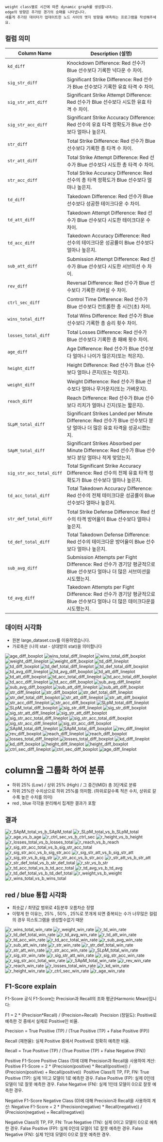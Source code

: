 
    weight class별로 시간에 따른 dynamic graph를 생성합니다.
    edge의 방향은 추가된 경기의 승패를 나타냅니다.
    새롭게 추가된 데이터가 업데이트한 노드 사이의 엣지 방향을 예측하는 프로그램을 작성해주세요.

## 컬럼 의미
| Column Name              | Description (설명)                                                                                   |
|--------------------------|------------------------------------------------------------------------------------------------------|
| `kd_diff`                | Knockdown Difference: Red 선수가 Blue 선수보다 기록한 넉다운 수 차이.                                |
| `sig_str_diff`           | Significant Strike Difference: Red 선수가 Blue 선수보다 기록한 유효 타격 수 차이.                     |
| `sig_str_att_diff`       | Significant Strike Attempt Difference: Red 선수가 Blue 선수보다 시도한 유효 타격 수 차이.            |
| `sig_str_acc_diff`       | Significant Strike Accuracy Difference: Red 선수의 유효 타격 정확도가 Blue 선수보다 얼마나 높은지.    |
| `str_diff`               | Total Strike Difference: Red 선수가 Blue 선수보다 기록한 총 타격 수 차이.                            |
| `str_att_diff`           | Total Strike Attempt Difference: Red 선수가 Blue 선수보다 시도한 총 타격 수 차이.                    |
| `str_acc_diff`           | Total Strike Accuracy Difference: Red 선수의 총 타격 정확도가 Blue 선수보다 얼마나 높은지.           |
| `td_diff`                | Takedown Difference: Red 선수가 Blue 선수보다 성공한 테이크다운 수 차이.                             |
| `td_att_diff`            | Takedown Attempt Difference: Red 선수가 Blue 선수보다 시도한 테이크다운 수 차이.                     |
| `td_acc_diff`            | Takedown Accuracy Difference: Red 선수의 테이크다운 성공률이 Blue 선수보다 얼마나 높은지.            |
| `sub_att_diff`           | Submission Attempt Difference: Red 선수가 Blue 선수보다 시도한 서브미션 수 차이.                     |
| `rev_diff`               | Reversal Difference: Red 선수가 Blue 선수보다 기록한 리버설 수 차이.                                |
| `ctrl_sec_diff`          | Control Time Difference: Red 선수가 Blue 선수보다 컨트롤한 총 시간(초) 차이.                         |
| `wins_total_diff`        | Total Wins Difference: Red 선수가 Blue 선수보다 기록한 총 승리 횟수 차이.                            |
| `losses_total_diff`      | Total Losses Difference: Red 선수가 Blue 선수보다 기록한 총 패배 횟수 차이.                          |
| `age_diff`               | Age Difference: Red 선수가 Blue 선수보다 얼마나 나이가 많은지(또는 적은지).                         |
| `height_diff`            | Height Difference: Red 선수가 Blue 선수보다 얼마나 큰지(또는 작은지).                               |
| `weight_diff`            | Weight Difference: Red 선수가 Blue 선수보다 얼마나 무거운지(또는 가벼운지).                         |
| `reach_diff`             | Reach Difference: Red 선수가 Blue 선수보다 리치가 얼마나 긴지(또는 짧은지).                         |
| `SLpM_total_diff`        | Significant Strikes Landed per Minute Difference: Red 선수가 Blue 선수보다 분당 얼마나 더 많은 유효 타격을 성공시켰는지. |
| `SApM_total_diff`        | Significant Strikes Absorbed per Minute Difference: Red 선수가 Blue 선수보다 분당 얼마나 적게 맞았는지.|
| `sig_str_acc_total_diff` | Total Significant Strike Accuracy Difference: Red 선수의 전체 유효 타격 정확도가 Blue 선수보다 얼마나 높은지. |
| `td_acc_total_diff`      | Total Takedown Accuracy Difference: Red 선수의 전체 테이크다운 성공률이 Blue 선수보다 얼마나 높은지.  |
| `str_def_total_diff`     | Total Strike Defense Difference: Red 선수의 타격 방어율이 Blue 선수보다 얼마나 높은지.               |
| `td_def_total_diff`      | Total Takedown Defense Difference: Red 선수의 테이크다운 방어율이 Blue 선수보다 얼마나 높은지.        |
| `sub_avg_diff`           | Submission Attempts per Fight Difference: Red 선수가 경기당 평균적으로 Blue 선수보다 얼마나 더 많은 서브미션을 시도했는지. |
| `td_avg_diff`            | Takedown Attempts per Fight Difference: Red 선수가 경기당 평균적으로 Blue 선수보다 얼마나 더 많은 테이크다운을 시도했는지. |

## 데이터 시각화
- 원본 large_dataset.csv를 이용하였습니다.
- 가로축은 (나의 stat - 상대방의 stat)을 의미합니다


![age_diff_boxplot](https://github.com/user-attachments/assets/f751d389-f67b-4e0b-bec4-28b38944ad9c)
![wins_total_diff_lineplot](https://github.com/user-attachments/assets/175c62ae-6afa-484d-aa2c-1c84b0d85a38)
![wins_total_diff_boxplot](https://github.com/user-attachments/assets/5eb4523d-e99b-4e89-8d7d-fdbd006bc920)
![weight_diff_lineplot](https://github.com/user-attachments/assets/0d37edb2-dc56-4b64-ae6e-1b785d947bd6)
![weight_diff_boxplot](https://github.com/user-attachments/assets/f51e2066-e80f-46c6-922e-8926d6a181df)
![td_diff_lineplot](https://github.com/user-attachments/assets/bb0e36c7-2d4f-492c-8834-282335dd27f1)
![td_diff_boxplot](https://github.com/user-attachments/assets/5a29aea3-287b-468a-9d78-b34bc723dad6)
![td_def_total_diff_lineplot](https://github.com/user-attachments/assets/2c60ac02-5d89-4922-bdca-dd5ef91cf68f)
![td_def_total_diff_boxplot](https://github.com/user-attachments/assets/da16132a-cc78-4569-a8e0-83be0d59e1f9)
![td_avg_diff_lineplot](https://github.com/user-attachments/assets/13c59024-d5d0-48d5-a10b-5f7087d5c290)
![td_avg_diff_boxplot](https://github.com/user-attachments/assets/20f8fba2-298e-4e23-9473-d4a6bbb9a3f6)
![td_att_diff_lineplot](https://github.com/user-attachments/assets/6ab732cc-3b60-49ec-8a5e-0e5f4ab17b61)
![td_att_diff_boxplot](https://github.com/user-attachments/assets/88d31702-b595-414a-89ed-c535f8b2ebb6)
![td_acc_total_diff_lineplot](https://github.com/user-attachments/assets/52cd8182-ca33-4551-93a2-ec9549f26cd5)
![td_acc_total_diff_boxplot](https://github.com/user-attachments/assets/38693ac1-e58c-4baf-91d0-58c3b7bcc0d1)
![td_acc_diff_lineplot](https://github.com/user-attachments/assets/72e0c6f7-08e8-46a8-beb2-99217607ebba)
![td_acc_diff_boxplot](https://github.com/user-attachments/assets/34c1f2ec-0eb4-4a56-9108-6546dbfc36f6)
![sub_avg_diff_lineplot](https://github.com/user-attachments/assets/f68d2d19-d9da-4c22-9aab-a90d607ac2f2)
![sub_avg_diff_boxplot](https://github.com/user-attachments/assets/a966e92c-887a-4fd8-89b2-41a3803cf5e7)
![sub_att_diff_lineplot](https://github.com/user-attachments/assets/e63ef73b-d251-4c1a-b25c-7fb26783add6)
![sub_att_diff_boxplot](https://github.com/user-attachments/assets/d8633def-1e32-4b1c-a105-e26620b34f52)
![str_diff_lineplot](https://github.com/user-attachments/assets/53e5840d-22cb-447c-bd4f-785287a033d2)
![str_diff_boxplot](https://github.com/user-attachments/assets/07b2aac7-7004-4abb-a3f3-4e2919a8997a)
![str_def_total_diff_lineplot](https://github.com/user-attachments/assets/ecf63f7d-a699-4db6-9376-72d1c6128b6a)
![str_def_total_diff_boxplot](https://github.com/user-attachments/assets/e5c36635-00dc-4d2e-8e8e-276d6b99961e)
![str_att_diff_lineplot](https://github.com/user-attachments/assets/4e66d2d8-ae8e-4e45-bf35-2f89f427207b)
![str_att_diff_boxplot](https://github.com/user-attachments/assets/acafb405-2177-4b88-b348-9a56c8f9b4e4)
![str_acc_diff_lineplot](https://github.com/user-attachments/assets/526d7ae9-09ac-4a72-8dec-2ecad2a5df93)
![str_acc_diff_boxplot](https://github.com/user-attachments/assets/d6b2dab2-20b3-4182-88fe-3c681b1c48f0)
![SLpM_total_diff_lineplot](https://github.com/user-attachments/assets/2b58ec5f-60be-4875-950b-091200ba9625)
![SLpM_total_diff_boxplot](https://github.com/user-attachments/assets/5749df3c-f623-4253-8d47-e7f08cd7fa32)
![sig_str_diff_lineplot](https://github.com/user-attachments/assets/39511574-b39e-4b22-8a98-b348d14ad50a)
![sig_str_diff_boxplot](https://github.com/user-attachments/assets/4fab5eb8-3612-4d72-88e4-fb0040821a76)
![sig_str_att_diff_lineplot](https://github.com/user-attachments/assets/4560de8d-e5be-47a5-b839-ec7927fc7108)
![sig_str_att_diff_boxplot](https://github.com/user-attachments/assets/035fb9a7-7298-4189-afc6-b45608e9aa30)
![sig_str_acc_total_diff_lineplot](https://github.com/user-attachments/assets/e01d09b6-3ef1-426a-b378-5a1bb67cb276)
![sig_str_acc_total_diff_boxplot](https://github.com/user-attachments/assets/1832eecf-609a-4d98-90e4-56552ccb869e)
![sig_str_acc_diff_lineplot](https://github.com/user-attachments/assets/1291b34f-844e-49fe-9236-4880ee2ab29f)
![sig_str_acc_diff_boxplot](https://github.com/user-attachments/assets/7f8a42e7-0c39-4e85-85fe-eaef980ee492)
![SApM_total_diff_lineplot](https://github.com/user-attachments/assets/1c155169-7a3a-455b-9606-22346c330ef3)
![SApM_total_diff_boxplot](https://github.com/user-attachments/assets/1b12b779-20ca-4f3d-9796-b4c9126649ab)
![rev_diff_lineplot](https://github.com/user-attachments/assets/7e593de4-83ff-42cb-b86a-e6ffec93eacd)
![rev_diff_boxplot](https://github.com/user-attachments/assets/958c5db4-e7ac-4ac5-9310-cf37725b16ff)
![reach_diff_lineplot](https://github.com/user-attachments/assets/3954ab9b-0382-4ff3-96d2-889c0467c427)
![reach_diff_boxplot](https://github.com/user-attachments/assets/20110882-de8a-4d2f-8d64-5593c8e0ad64)
![losses_total_diff_lineplot](https://github.com/user-attachments/assets/3f852e57-6507-49e1-8ba5-853886d68d44)
![losses_total_diff_boxplot](https://github.com/user-attachments/assets/f36114fa-ffc3-4881-98c3-b571a1b78523)
![kd_diff_lineplot](https://github.com/user-attachments/assets/c2832abc-9a1c-4239-800a-f19f7e180def)
![kd_diff_boxplot](https://github.com/user-attachments/assets/0e1df7b5-9762-4710-90ae-68aecdaad373)
![height_diff_lineplot](https://github.com/user-attachments/assets/5c01d381-fd18-40ee-a125-4a411fed1903)
![height_diff_boxplot](https://github.com/user-attachments/assets/fb044e25-a532-48d8-b32b-b5ebf388165d)
![ctrl_sec_diff_lineplot](https://github.com/user-attachments/assets/a2c13b7e-fe92-4904-aeba-6f233c730395)
![ctrl_sec_diff_boxplot](https://github.com/user-attachments/assets/58cf35c6-c110-45d1-b730-d89bb95a05ff)
![age_diff_lineplot](https://github.com/user-attachments/assets/fca98754-f600-4495-805d-fb39730ad999)

# column을 그룹화 하여 분류
- 하위 25% (Low) / 상위 25% (High) / 그 중간(MID) 총 3단계로 분류
- 하위 25%란 수치상으로 하위 25%를 의미함. (하위로갈수록 적은 수치, 상위로 갈 수록 높은 수치를 의미)
- red , blue 각각을 분리해서 집계한 결과가 포함

## 결과
![r_SApM_total_vs_b_SApM_total](https://github.com/user-attachments/assets/eb50bbb6-22ee-407f-8f2c-60d8b7d7601b)
![r_SLpM_total_vs_b_SLpM_total](https://github.com/user-attachments/assets/ca2c72b6-f589-4915-afcc-b24440da08d0)
![r_age_vs_b_age](https://github.com/user-attachments/assets/ce5ad7da-6914-4f5a-a9b1-0595f77fba95)
![r_ctrl_sec_vs_b_ctrl_sec](https://github.com/user-attachments/assets/0009df3c-84c6-4042-8aff-21cf4f58e2d2)
![r_height_vs_b_height](https://github.com/user-attachments/assets/eb8c9e18-5d96-4c5d-a361-0d5b57b640a2)
![r_losses_total_vs_b_losses_total](https://github.com/user-attachments/assets/49d959a0-02a4-44b4-801f-d419f3015593)
![r_reach_vs_b_reach](https://github.com/user-attachments/assets/30d1720f-261c-4806-94ef-b89409e44eb4)
![r_sig_str_acc_total_vs_b_sig_str_acc_total](https://github.com/user-attachments/assets/8f5b89cd-d84b-4cbe-9e42-0c41e26b0eda)
![r_sig_str_acc_vs_b_sig_str_acc](https://github.com/user-attachments/assets/26c5da34-a960-4abb-bee0-6c4ff30bbc36)
![r_sig_str_att_vs_b_sig_str_att](https://github.com/user-attachments/assets/d0e88ef9-f697-40f9-9aa8-7cc38bc752cd)
![r_sig_str_vs_b_sig_str](https://github.com/user-attachments/assets/ea898e30-c1bd-43b0-bff5-36df61864004)
![r_str_acc_vs_b_str_acc](https://github.com/user-attachments/assets/766ef747-28af-49cc-a7c5-eb095bd6d39a)
![r_str_att_vs_b_str_att](https://github.com/user-attachments/assets/98dc7638-7865-4d05-bb17-4cdc87e917fc)
![r_str_def_total_vs_b_str_def_total](https://github.com/user-attachments/assets/4e3b5783-2d17-470f-926d-d258fadd7057)
![r_str_vs_b_str](https://github.com/user-attachments/assets/388a666b-fa09-4c5d-a471-60e545d01a2a)
![r_td_acc_total_vs_b_td_acc_total](https://github.com/user-attachments/assets/3ddc6601-6a8a-48f9-ac22-613bebb8cf69)
![r_td_avg_vs_b_td_avg](https://github.com/user-attachments/assets/8e0829ff-7fc9-4f50-9216-27e863b44e51)
![r_td_def_total_vs_b_td_def_total](https://github.com/user-attachments/assets/56b3cc61-6ff5-44bf-a93a-8e6d1a16b4c4)
![r_weight_vs_b_weight](https://github.com/user-attachments/assets/d11abc85-ff55-4a3a-9dea-ff4e45c7bdca)
![r_wins_total_vs_b_wins_total](https://github.com/user-attachments/assets/a600d86f-beac-4466-9ae3-54fb61ea410f)

## red / blue 통합 시각화
- 최솟값 / 최댓값 범위로 4등분후 오름차순 정렬
- 이렇게 한 이유는, 25% , 50% , 25%로 쪼개게 되면 중복되는 수가 너무많은 컬럼의 경우 히스토그램을 생성할수없기 때문

![r_wins_total_win_rate](https://github.com/user-attachments/assets/d2dfe14e-928e-4b3a-9bac-74187c855553)
![r_weight_win_rate](https://github.com/user-attachments/assets/afab488e-e0f3-4fb6-9a24-616b2ae52071)
![r_td_win_rate](https://github.com/user-attachments/assets/6c26fe00-fe6b-4c75-a8d5-60a9521c2977)
![r_td_def_total_win_rate](https://github.com/user-attachments/assets/6ec4237b-225d-4648-87e8-06b11672ed12)
![r_td_avg_win_rate](https://github.com/user-attachments/assets/74ed8bad-826d-4e5a-98e2-95aaeeb3e435)
![r_td_att_win_rate](https://github.com/user-attachments/assets/03a5bea1-9237-481d-86b2-6825719985bd)
![r_td_acc_win_rate](https://github.com/user-attachments/assets/627fd643-1c6a-486e-9246-621b11826fcd)
![r_td_acc_total_win_rate](https://github.com/user-attachments/assets/67aac156-8f84-4382-a1e0-72bd4078275d)
![r_sub_avg_win_rate](https://github.com/user-attachments/assets/64068a57-d2da-4c80-9bfb-57fff811a69e)
![r_sub_att_win_rate](https://github.com/user-attachments/assets/e3fab2a7-8edb-45d3-9835-100ced256144)
![r_str_win_rate](https://github.com/user-attachments/assets/f9da9f65-3c8d-40cd-869b-517145f24f2d)
![r_str_def_total_win_rate](https://github.com/user-attachments/assets/768fdce5-c4eb-4b21-94d6-d59a142074f1)
![r_str_att_win_rate](https://github.com/user-attachments/assets/e73e43d7-8d71-4086-9dd7-1c781ce12fac)
![r_str_acc_win_rate](https://github.com/user-attachments/assets/68fddd41-9667-42b7-b797-e4e5d6ee5b54)
![r_SLpM_total_win_rate](https://github.com/user-attachments/assets/f02fc261-0eed-4e5c-b434-e9cccedf5faf)
![r_sig_str_win_rate](https://github.com/user-attachments/assets/b9352cc5-de33-447f-8a1c-0850810b13cf)
![r_sig_str_att_win_rate](https://github.com/user-attachments/assets/0c77a5c9-b63a-4b87-ba2b-8325d9aef03a)
![r_sig_str_acc_win_rate](https://github.com/user-attachments/assets/2f745542-c5c2-4276-af2a-ab45dd271860)
![r_sig_str_acc_total_win_rate](https://github.com/user-attachments/assets/8699df9c-c5e2-4072-b97c-2e745943f2ec)
![r_SApM_total_win_rate](https://github.com/user-attachments/assets/f72eb498-3535-4292-bc8f-7470dcbd1df5)
![r_rev_win_rate](https://github.com/user-attachments/assets/d150ac73-3b02-48e1-92a5-94dfd1903d38)
![r_reach_win_rate](https://github.com/user-attachments/assets/93f5d53a-0f3a-49a8-b9b3-77ba8c01a1fa)
![r_losses_total_win_rate](https://github.com/user-attachments/assets/2d53bea5-1730-4e66-96df-42b1596b073f)
![r_kd_win_rate](https://github.com/user-attachments/assets/81eaef0e-2ab5-4ba4-9e53-1927d57eef06)
![r_height_win_rate](https://github.com/user-attachments/assets/ff235250-39e5-45e0-94f1-9ebe3564af3b)
![r_ctrl_sec_win_rate](https://github.com/user-attachments/assets/c2c39cff-2f4b-4fc2-8ba3-d6bb431b1941)
![r_age_win_rate](https://github.com/user-attachments/assets/b73220b0-b502-4371-b0bb-92c872fa0dd2)




## F1-Score explain
F1-Score 공식
F1-Score는 Precision과 Recall의 조화 평균(Harmonic Mean)입니다:

F1 = 2 * (Precision*Recall) / (Precision+Recall)
​
Precision (정밀도): Positive로 예측한 것 중에서 실제로 Positive인 비율.

Precision = True Positive (TP) / (True Positive (TP) + False Positive (FP))
​

Recall (재현율): 실제 Positive 중에서 Positive로 정확히 예측한 비율.

Recall = True Positive (TP) / (True Positive (TP) + False Negative (FN))

Positive F1-Score
Positive Class (1)에 대해 Precision과 Recall을 사용하여 계산:
Positive F1-Score = 2 * (Precision(positive) * Recall(positive)) / (Precision(positive) + Recall(positive))
​
Positive Class의 TP, FP, FN:
True Positive (TP): 실제 1이고 모델이 1로 예측한 경우.
False Positive (FP): 실제 0인데 모델이 1로 잘못 예측한 경우.
False Negative (FN): 실제 1인데 모델이 0으로 잘못 예측한 경우.


Negative F1-Score
Negative Class (0)에 대해 Precision과 Recall을 사용하여 계산:
Negative F1-Score = 2 * (Precision(negative) * Recall(negative)) / (Precision(negative) + Recall(negative))
 
Negative Class의 TP, FP, FN:
True Negative (TN): 실제 0이고 모델이 0으로 예측한 경우.
False Positive (FP): 실제 0인데 모델이 1로 잘못 예측한 경우.
False Negative (FN): 실제 1인데 모델이 0으로 잘못 예측한 경우.
​
